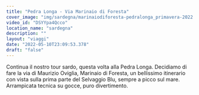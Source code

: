 ```yaml
---
title: "Pedra Longa - Via Marinaio di Foresta"
cover_image: "img/sardegna/marinaiodiforesta-pedralonga_primavera-2022.jpg"
video_id: "DSYYpa4Qcco"
location_name: "sardegna"
description: ""
layout: "viaggi"
date: "2022-05-10T23:09:53.378"
draft: "false"
---
```


Continua il nostro tour sardo, questa volta alla Pedra Longa. Decidiamo di fare la via di Maurizio Oviglia, Marinaio di Foresta, un bellissimo itinerario con vista sulla prima parte del Selvaggio Blu, sempre a picco sul mare.
Arrampicata tecnica su gocce, puro divertimento.
